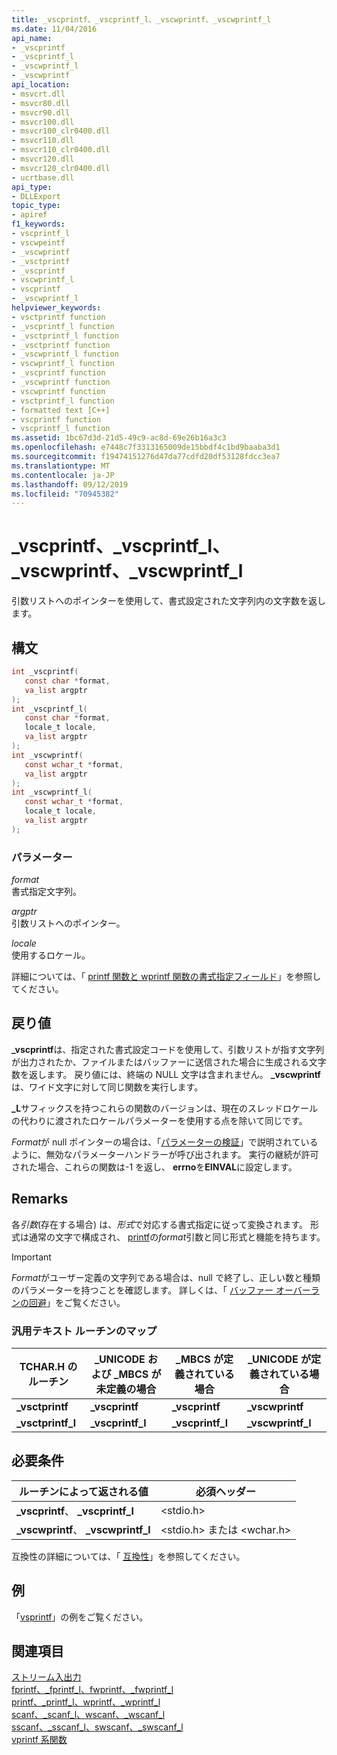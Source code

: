 ```yaml
---
title: _vscprintf、_vscprintf_l、_vscwprintf、_vscwprintf_l
ms.date: 11/04/2016
api_name:
- _vscprintf
- _vscprintf_l
- _vscwprintf_l
- _vscwprintf
api_location:
- msvcrt.dll
- msvcr80.dll
- msvcr90.dll
- msvcr100.dll
- msvcr100_clr0400.dll
- msvcr110.dll
- msvcr110_clr0400.dll
- msvcr120.dll
- msvcr120_clr0400.dll
- ucrtbase.dll
api_type:
- DLLExport
topic_type:
- apiref
f1_keywords:
- vscprintf_l
- vscwpeintf
- _vscwprintf
- _vsctprintf
- _vscprintf
- vscwprintf_l
- vscprintf
- _vscwprintf_l
helpviewer_keywords:
- vsctprintf function
- _vscprintf_l function
- _vsctprintf_l function
- _vsctprintf function
- _vscwprintf_l function
- vscwprintf_l function
- _vscprintf function
- _vscwprintf function
- vscwprintf function
- vsctprintf_l function
- formatted text [C++]
- vscprintf function
- vscprintf_l function
ms.assetid: 1bc67d3d-21d5-49c9-ac8d-69e26b16a3c3
ms.openlocfilehash: e7448c7f3313165009de15bbdf4c1bd9baaba3d1
ms.sourcegitcommit: f19474151276d47da77cdfd20df53128fdcc3ea7
ms.translationtype: MT
ms.contentlocale: ja-JP
ms.lasthandoff: 09/12/2019
ms.locfileid: "70945382"
---
```

# <a name="_vscprintf-_vscprintf_l-_vscwprintf-_vscwprintf_l"></a>_vscprintf、_vscprintf_l、_vscwprintf、_vscwprintf_l

引数リストへのポインターを使用して、書式設定された文字列内の文字数を返します。

## <a name="syntax"></a>構文

```C
int _vscprintf(
   const char *format,
   va_list argptr
);
int _vscprintf_l(
   const char *format,
   locale_t locale,
   va_list argptr
);
int _vscwprintf(
   const wchar_t *format,
   va_list argptr
);
int _vscwprintf_l(
   const wchar_t *format,
   locale_t locale,
   va_list argptr
);
```

### <a name="parameters"></a>パラメーター

*format*<br/>
書式指定文字列。

*argptr*<br/>
引数リストへのポインター。

*locale*<br/>
使用するロケール。

詳細については、「 [printf 関数と wprintf 関数の書式指定フィールド](../../c-runtime-library/format-specification-syntax-printf-and-wprintf-functions.md)」を参照してください。

## <a name="return-value"></a>戻り値

**_vscprintf**は、指定された書式設定コードを使用して、引数リストが指す文字列が出力されたか、ファイルまたはバッファーに送信された場合に生成される文字数を返します。 戻り値には、終端の NULL 文字は含まれません。 **_vscwprintf**は、ワイド文字に対して同じ関数を実行します。

**_L**サフィックスを持つこれらの関数のバージョンは、現在のスレッドロケールの代わりに渡されたロケールパラメーターを使用する点を除いて同じです。

*Format*が null ポインターの場合は、「[パラメーターの検証](../../c-runtime-library/parameter-validation.md)」で説明されているように、無効なパラメーターハンドラーが呼び出されます。 実行の継続が許可された場合、これらの関数は-1 を返し、 **errno**を**EINVAL**に設定します。

## <a name="remarks"></a>Remarks

各*引数*(存在する場合) は、*形式*で対応する書式指定に従って変換されます。 形式は通常の文字で構成され、 [printf](printf-printf-l-wprintf-wprintf-l.md)の*format*引数と同じ形式と機能を持ちます。

> [!IMPORTANT]
> *Format*がユーザー定義の文字列である場合は、null で終了し、正しい数と種類のパラメーターを持つことを確認します。 詳しくは、「 [バッファー オーバーランの回避](/windows/win32/SecBP/avoiding-buffer-overruns)」をご覧ください。

### <a name="generic-text-routine-mappings"></a>汎用テキスト ルーチンのマップ

|TCHAR.H のルーチン|_UNICODE および _MBCS が未定義の場合|_MBCS が定義されている場合|_UNICODE が定義されている場合|
|---------------------|------------------------------------|--------------------|-----------------------|
|**_vsctprintf**|**_vscprintf**|**_vscprintf**|**_vscwprintf**|
|**_vsctprintf_l**|**_vscprintf_l**|**_vscprintf_l**|**_vscwprintf_l**|

## <a name="requirements"></a>必要条件

|ルーチンによって返される値|必須ヘッダー|
|-------------|---------------------|
|**_vscprintf**、 **_vscprintf_l**|\<stdio.h>|
|**_vscwprintf**、 **_vscwprintf_l**|\<stdio.h> または \<wchar.h>|

互換性の詳細については、「 [互換性](../../c-runtime-library/compatibility.md)」を参照してください。

## <a name="example"></a>例

「[vsprintf](vsprintf-vsprintf-l-vswprintf-vswprintf-l-vswprintf-l.md)」の例をご覧ください。

## <a name="see-also"></a>関連項目

[ストリーム入出力](../../c-runtime-library/stream-i-o.md)<br/>
[fprintf、_fprintf_l、fwprintf、_fwprintf_l](fprintf-fprintf-l-fwprintf-fwprintf-l.md)<br/>
[printf、_printf_l、wprintf、_wprintf_l](printf-printf-l-wprintf-wprintf-l.md)<br/>
[scanf、_scanf_l、wscanf、_wscanf_l](scanf-scanf-l-wscanf-wscanf-l.md)<br/>
[sscanf、_sscanf_l、swscanf、_swscanf_l](sscanf-sscanf-l-swscanf-swscanf-l.md)<br/>
[vprintf 系関数](../../c-runtime-library/vprintf-functions.md)<br/>
